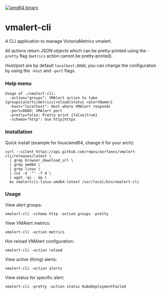 [![amd64 binary](https://github.com/aorfanos/vmalert-cli/actions/workflows/build-bin.yml/badge.svg)](https://github.com/aorfanos/vmalert-cli/actions/workflows/build-bin.yml)
# vmalert-cli

A CLI application to manage VictoriaMetrics vmalert.

All actions return JSON objects which can be pretty-printed using the `-pretty` flag (`metrics` action cannot be pretty-printed).

Host/port are by default `localhost:8880`, you can change the configuration by using the `-host` and `-port` flags.

### Help menu

```console
Usage of ./vmalert-cli:
  -action="groups": VMAlert action to take {groups|alerts|metrics|reload|status <alertName>}
  -host="localhost": Host where VMAlert responds
  -port=8880: VMAlert port
  -pretty=false: Pretty print {false|true}
  -schema="http": Use http|https
```

### Installation 
 
Quick install (example for linux/amd64, change it for your arch):

```console
curl --silent https://api.github.com/repos/aorfanos/vmalert-cli/releases/latest \
  | grep browser_download_url \
  | grep amd64 \
  | grep linux \
  | cut -d '"' -f 4 \
  | wget -qi - && \
  mv vmalertcli-linux-amd64-latest /usr/local/bin/vmalert-cli
```

### Usage

View alert groups:
```
vmalert-cli -schema http -action groups -pretty
```

View VMAlert metrics:
```
vmalert-cli -action metrics
```

Hot-reload VMAlert configuration:
```
vmalert-cli -action reload
```

View active (firing) alerts:
```
vmalert-cli -action alerts
```

View status for specific alert:
```
vmalert-cli -pretty -action status KubeDeploymentFailed
```
